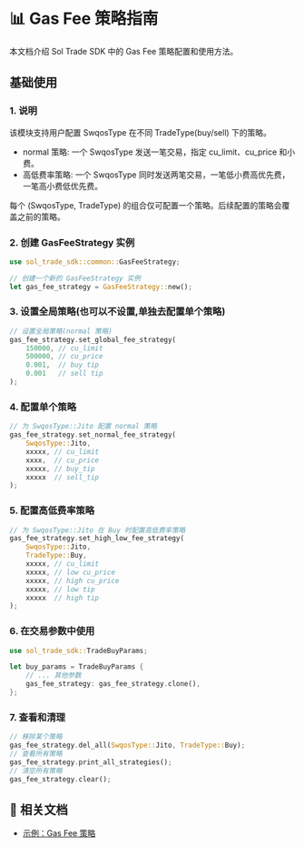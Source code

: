 # 📊 Gas Fee 策略指南

本文档介绍 Sol Trade SDK 中的 Gas Fee 策略配置和使用方法。

## 基础使用

### 1. 说明

该模块支持用户配置 SwqosType 在不同 TradeType(buy/sell) 下的策略。

- normal 策略: 一个 SwqosType 发送一笔交易，指定 cu_limit、cu_price 和小费。
- 高低费率策略: 一个 SwqosType 同时发送两笔交易，一笔低小费高优先费，一笔高小费低优先费。

每个 (SwqosType, TradeType) 的组合仅可配置一个策略。后续配置的策略会覆盖之前的策略。

### 2. 创建 GasFeeStrategy 实例

```rust
use sol_trade_sdk::common::GasFeeStrategy;

// 创建一个新的 GasFeeStrategy 实例
let gas_fee_strategy = GasFeeStrategy::new();
```

### 3. 设置全局策略(也可以不设置,单独去配置单个策略)

```rust
// 设置全局策略(normal 策略)
gas_fee_strategy.set_global_fee_strategy(
    150000, // cu_limit
    500000, // cu_price
    0.001,  // buy tip
    0.001   // sell tip
);
```

### 4. 配置单个策略

```rust
// 为 SwqosType::Jito 配置 normal 策略
gas_fee_strategy.set_normal_fee_strategy(
    SwqosType::Jito,
    xxxxx, // cu_limit
    xxxx,  // cu_price
    xxxxx, // buy_tip
    xxxxx  // sell_tip
);
```

### 5. 配置高低费率策略

```rust
// 为 SwqosType::Jito 在 Buy 时配置高低费率策略
gas_fee_strategy.set_high_low_fee_strategy(
    SwqosType::Jito,
    TradeType::Buy,
    xxxxx, // cu_limit
    xxxxx, // low cu_price
    xxxxx, // high cu_price
    xxxxx, // low tip
    xxxxx  // high tip
);
```

### 6. 在交易参数中使用

```rust
use sol_trade_sdk::TradeBuyParams;

let buy_params = TradeBuyParams {
    // ... 其他参数
    gas_fee_strategy: gas_fee_strategy.clone(),
};
```

### 7. 查看和清理

```rust
// 移除某个策略
gas_fee_strategy.del_all(SwqosType::Jito, TradeType::Buy);
// 查看所有策略
gas_fee_strategy.print_all_strategies();
// 清空所有策略
gas_fee_strategy.clear();
```

## 🔗 相关文档

- [示例：Gas Fee 策略](../examples/gas_fee_strategy/)
